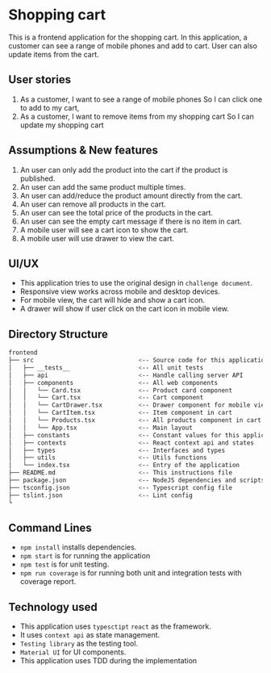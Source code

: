 # Shopping cart

This is a frontend application for the shopping cart. In this application, a customer can see a range of mobile phones and add to cart. User can also update items from the cart.

## User stories
1. As a customer, I want to see a range of mobile phones So I can click one to add to my cart,
2. As a customer, I want to remove items from my shopping cart So I can update my shopping cart

## Assumptions & New features
1. An user can only add the product into the cart if the product is published.
2. An user can add the same product multiple times.
2. An user can add/reduce the product amount directly from the cart.
3. An user can remove all products in the cart.
4. An user can see the total price of the products in the cart.
5. An user can see the empty cart message if there is no item in cart.
6. A mobile user will see a cart icon to show the cart.
7. A mobile user will use drawer to view the cart.

## UI/UX
* This application tries to use the original design in `challenge document`.
* Responsive view works across mobile and desktop devices.
* For mobile view, the cart will hide and show a cart icon.
* A drawer will show if user click on the cart icon in mobile view.

## Directory Structure

```bash
frontend
├── src                             <-- Source code for this application
│   ├── __tests__                   <-- All unit tests
│   ├── api                         <-- Handle calling server API
│   ├── components                  <-- All web components
│   │   └── Card.tsx                <-- Product card component
│   │   └── Cart.tsx                <-- Cart component
│   │   └── CartDrawer.tsx          <-- Drawer component for mobile view
│   │   └── CartItem.tsx            <-- Item component in cart
│   │   └── Products.tsx            <-- All products component in cart
│   │   └── App.tsx                 <-- Main layout
│   ├── constants                   <-- Constant values for this application
│   ├── contexts                    <-- React context api and states
│   ├── types                       <-- Interfaces and types
│   ├── utils                       <-- Utils functions
│   └── index.tsx                   <-- Entry of the application
├── README.md                       <-- This instructions file
├── package.json                    <-- NodeJS dependencies and scripts
├── tsconfig.json                   <-- Typescript config file
├── tslint.json                     <-- Lint config
└
```

## Command Lines

* ```npm install``` installs dependencies.
* ```npm start``` is for running the application
* ```npm test``` is for unit testing.
* ```npm run coverage``` is for running both unit and integration tests with coverage report.

## Technology used
* This application uses `typesctipt` `react` as the framework. 
* It uses `context api` as state management. 
* `Testing library` as the testing tool.
* `Material UI` for UI components.
* This application uses TDD during the implementation
